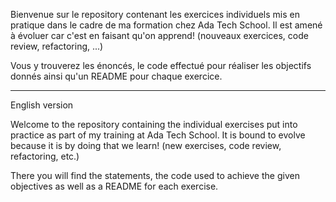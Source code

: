 Bienvenue sur le repository contenant les exercices individuels mis en pratique dans le cadre de ma formation chez Ada Tech School.
Il est amené à évoluer car c'est en faisant qu'on apprend! (nouveaux exercices, code review, refactoring, ...)

Vous y trouverez les énoncés, le code effectué pour réaliser les objectifs donnés ainsi qu'un README pour chaque exercice.

--------
English version

Welcome to the repository containing the individual exercises put into practice as part of my training at Ada Tech School.
It is bound to evolve because it is by doing that we learn! (new exercises, code review, refactoring, etc.)

There you will find the statements, the code used to achieve the given objectives as well as a README for each exercise.
